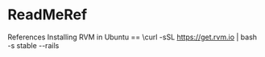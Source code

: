 ReadMeRef
=========

References
Installing RVM in Ubuntu == \curl -sSL https://get.rvm.io | bash -s stable --rails
